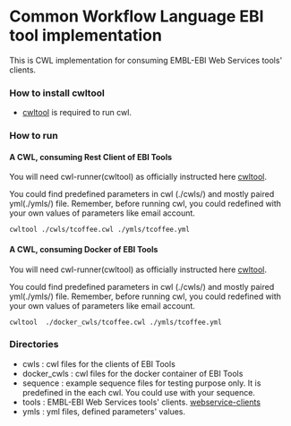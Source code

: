 # Common Workflow Language EBI tool implementation
This is CWL implementation for consuming EMBL-EBI Web Services tools' clients.

### How to install cwltool
* [cwltool](https://github.com/common-workflow-language/cwltool) is required to run cwl.

### How to run

#### A CWL, consuming Rest Client of EBI Tools
You will need cwl-runner(cwltool) as officially instructed here [cwltool](https://github.com/common-workflow-language/cwltool).

You could find predefined parameters in cwl (./cwls/) and mostly paired yml(./ymls/) file. 
Remember, before running cwl, you could redefined with your own values of parameters like email account. 

```
cwltool ./cwls/tcoffee.cwl ./ymls/tcoffee.yml
```

#### A CWL, consuming Docker of EBI Tools
You will need cwl-runner(cwltool) as officially instructed here [cwltool](https://github.com/common-workflow-language/cwltool).

You could find predefined parameters in cwl (./cwls/) and mostly paired yml(./ymls/) file. 
Remember, before running cwl, you could redefined with your own values of parameters like email account. 

```
cwltool  ./docker_cwls/tcoffee.cwl ./ymls/tcoffee.yml
```

### Directories
- cwls : cwl files for the clients of EBI Tools
- docker_cwls : cwl files for the docker container of EBI Tools
- sequence : example sequence files for testing purpose only. It is predefined in the each cwl. You could use with your sequence. 
- tools : EMBL-EBI Web Services tools' clients. [webservice-clients](https://github.com/ebi-wp/webservice-clients)
- ymls : yml files, defined parameters' values.
